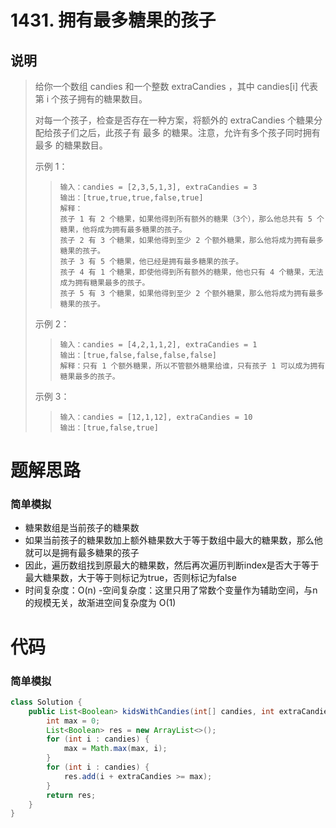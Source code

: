 # 1431. 拥有最多糖果的孩子

## 说明

> 给你一个数组 candies 和一个整数 extraCandies ，其中 candies[i] 代表第 i 个孩子拥有的糖果数目。  
> 
> 对每一个孩子，检查是否存在一种方案，将额外的 extraCandies 个糖果分配给孩子们之后，此孩子有 最多 的糖果。注意，允许有多个孩子同时拥有 最多 的糖果数目。  
> 
> 示例 1：
> > ```
> > 输入：candies = [2,3,5,1,3], extraCandies = 3
> > 输出：[true,true,true,false,true] 
> > 解释：
> > 孩子 1 有 2 个糖果，如果他得到所有额外的糖果（3个），那么他总共有 5 个糖果，他将成为拥有最多糖果的孩子。
> > 孩子 2 有 3 个糖果，如果他得到至少 2 个额外糖果，那么他将成为拥有最多糖果的孩子。
> > 孩子 3 有 5 个糖果，他已经是拥有最多糖果的孩子。
> > 孩子 4 有 1 个糖果，即使他得到所有额外的糖果，他也只有 4 个糖果，无法成为拥有糖果最多的孩子。
> > 孩子 5 有 3 个糖果，如果他得到至少 2 个额外糖果，那么他将成为拥有最多糖果的孩子。
> > ```
> 示例 2：
> > ```
> > 输入：candies = [4,2,1,1,2], extraCandies = 1
> > 输出：[true,false,false,false,false] 
> > 解释：只有 1 个额外糖果，所以不管额外糖果给谁，只有孩子 1 可以成为拥有糖果最多的孩子。
> > ```
> 示例 3：
> > ```
> > 输入：candies = [12,1,12], extraCandies = 10
> > 输出：[true,false,true]
> > ```

# 题解思路

### 简单模拟

- 糖果数组是当前孩子的糖果数
- 如果当前孩子的糖果数加上额外糖果数大于等于数组中最大的糖果数，那么他就可以是拥有最多糖果的孩子
- 因此，遍历数组找到原最大的糖果数，然后再次遍历判断index是否大于等于最大糖果数，大于等于则标记为true，否则标记为false
- 时间复杂度：O(n)
-空间复杂度：这里只用了常数个变量作为辅助空间，与n的规模无关，故渐进空间复杂度为 O(1)

# 代码

### 简单模拟

```java
class Solution {
    public List<Boolean> kidsWithCandies(int[] candies, int extraCandies) {
        int max = 0;
        List<Boolean> res = new ArrayList<>();
        for (int i : candies) {
            max = Math.max(max, i);
        }
        for (int i : candies) {
            res.add(i + extraCandies >= max);
        }
        return res;
    }
}
```

